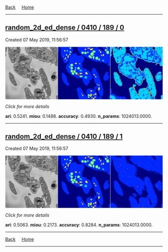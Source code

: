 
[Back](..)&nbsp;&nbsp;&nbsp;&nbsp;&nbsp;[Home](https://leapmanlab.github.io/snapshots)

---

<div class="summary"><a href="0"><h2>random_2d_ed_dense / 0410 / 189 / 0</h2></a><p>Created 07 May 2019, 11:56:57
</p><a href="0"><img src="0/media/summary.png" align="center"></a><p>
<i>Click for more details</i>
</p></div>

**ari**: 0.5241. **miou**: 0.1488. **accuracy**: 0.4930. **n_params**: 1024013.0000. 

---

<div class="summary"><a href="1"><h2>random_2d_ed_dense / 0410 / 189 / 1</h2></a><p>Created 07 May 2019, 11:56:57
</p><a href="1"><img src="1/media/summary.png" align="center"></a><p>
<i>Click for more details</i>
</p></div>

**ari**: 0.5063. **miou**: 0.2173. **accuracy**: 0.8284. **n_params**: 1024013.0000. 

---

[Back](..)&nbsp;&nbsp;&nbsp;&nbsp;&nbsp;[Home](https://leapmanlab.github.io/snapshots)

---